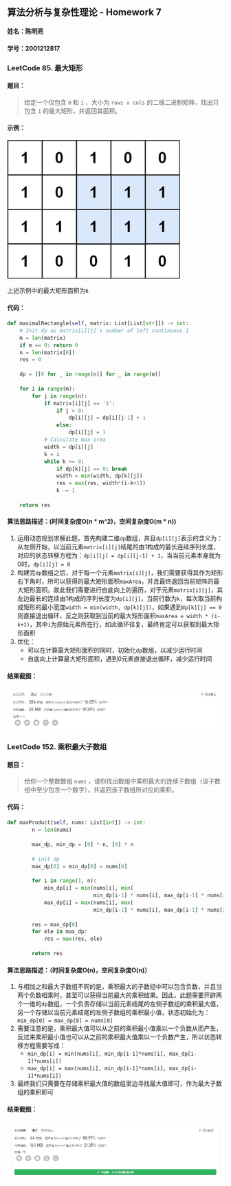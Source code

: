 ## 算法分析与复杂性理论 - Homework 7

#### 姓名：陈明亮

#### 学号：2001212817



### LeetCode 85.  最大矩形

#### 题目：

> 给定一个仅包含 `0` 和 `1` 、大小为 `rows x cols` 的二维二进制矩阵，找出只包含 `1` 的最大矩形，并返回其面积。



#### 示例：

![img](https://github.com/Palette25/Algo-2021/blob/main/Homework7/figures/0.jpg)

上述示例中的最大矩形面积为`6`



#### 代码：

```python
def maximalRectangle(self, matrix: List[List[str]]) -> int:
	# Init dp as matrix[i][j]'s number of left continuous 1
	m = len(matrix)
	if m == 0: return 0
	n = len(matrix[0])
	res = 0

	dp = [[0 for _ in range(n)] for _ in range(m)]

	for i in range(m):
		for j in range(n):
			if matrix[i][j] == '1':
				if j > 0:
					dp[i][j] = dp[i][j-1] + 1
				else:
					dp[i][j] = 1
			# Calculate max area
			width = dp[i][j]
			k = i
			while k >= 0:
				if dp[k][j] == 0: break
				width = min(width, dp[k][j])
				res = max(res, width*(i-k+1))
				k -= 1

	return res
```



#### 算法思路描述：(时间复杂度O(n * m^2)，空间复杂度O(m * n))

1. 运用动态规划求解此题，首先构建二维`dp`数组，并且`dp[i][j]`表示的含义为：从左侧开始，以当前元素`matrix[i][j]`结尾的由1构成的最长连续序列长度，对应的状态转移方程为：`dp[i][j] = dp[i][j-1] + 1`，当当前元素本身就为0时，`dp[i][j] = 0`
2. 构建完`dp`数组之后，对于每一个元素`matrix[i][j]`，我们需要获得其作为矩形右下角时，所可以获得的最大矩形面积`maxArea`，并且最终返回当前矩阵的最大矩形面积。故此我们需要进行自底向上的遍历，对于元素`matrix[i][j]`，其左边最长的连续由1构成的序列长度为`dp[i][j]`，当前行数为`k`，每次取当前构成矩形的最小宽度`width = min(width, dp[k][j])`，如果遇到`dp[k][j] == 0`则直接退出循环，反之则获取到当前的最大矩形面积`maxArea = width * (i-k+1)`，其中`i`为原始元素所在行，如此循环往复，最终肯定可以获取到最大矩形面积
3. 优化：
   * 可以在计算最大矩形面积的同时，初始化`dp`数组，以减少运行时间
   * 自底向上计算最大矩形面积，遇到0元素直接退出循环，减少运行时间



#### 结果截图：

![img](https://github.com/Palette25/Algo-2021/blob/main/Homework7/figures/1.jpg)



### LeetCode 152. 乘积最大子数组

#### 题目：

> 给你一个整数数组 `nums` ，请你找出数组中乘积最大的连续子数组（该子数组中至少包含一个数字），并返回该子数组所对应的乘积。



#### 代码：

```python
def maxProduct(self, nums: List[int]) -> int:
        n = len(nums)

        max_dp, min_dp = [0] * n, [0] * n

        # init dp
        max_dp[0] = min_dp[0] = nums[0]

        for i in range(1, n):
            min_dp[i] = min(nums[i], min(
                			min_dp[i-1] * nums[i], max_dp[i-1] * nums[i]))
            max_dp[i] = max(nums[i], max(
                			min_dp[i-1] * nums[i], max_dp[i-1] * nums[i]))
        
        res = max_dp[0]
        for ele in max_dp:
            res = max(res, ele)
        
        return res
```



#### 算法思路描述：（时间复杂度O(n)，空间复杂度O(n)）

1. 与相加之和最大子数组不同的是，乘积最大的子数组中可以包含负数，并且当两个负数相乘时，甚至可以获得当前最大的乘积结果。因此，此题需要开辟两个一维的`dp`数组，一个负责存储以当前元素结尾的左侧子数组的乘积最大值，另一个存储以当前元素结尾的左侧子数组的乘积最小值，状态初始化为：`min_dp[0] = max_dp[0] = nums[0]`
2. 需要注意的是，乘积最大值可以从之前的乘积最小值乘以一个负数从而产生，反过来乘积最小值也可以从之前的乘积最大值乘以一个负数产生，所以状态转移方程需要写成：
   * `min_dp[i] = min(nums[i], min_dp[i-1]*nums[i], max_dp[i-1]*nums[i])`
   * `max_dp[i] = max(nums[i], min_dp[i-1]*nums[i], max_dp[i-1]*nums[i])`
3. 最终我们只需要在存储乘积最大值的数组里边寻找最大值即可，作为最大子数组的乘积即可



#### 结果截图：

![img](https://github.com/Palette25/Algo-2021/blob/main/Homework7/figures/2.jpg)



